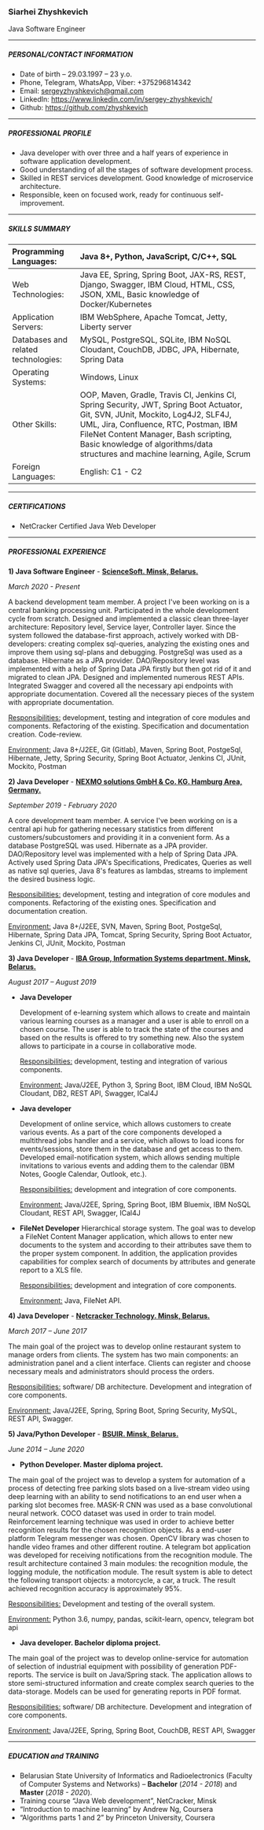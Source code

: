 ### Siarhei Zhyshkevich

Java Software Engineer

---

##### PERSONAL/CONTACT INFORMATION

- Date of birth – 29.03.1997 – 23 y.o.
- Phone, Telegram, WhatsApp, Viber: +375296814342
- Email: [sergeyzhyshkevich@gmail.com](mailto:sergeyzhyshkevich@gmail.com)
- LinkedIn: https://www.linkedin.com/in/sergey-zhyshkevich/
- Github: https://github.com/zhyshkevich

---

##### PROFESSIONAL PROFILE

- Java developer with over three and a half years of experience in software application development. 
- Good understanding of all the stages of software development process.
- Skilled in REST services development. Good knowledge of microservice architecture.
- Responsible, keen on focused work, ready for continuous self-improvement.

---

##### SKILLS SUMMARY

| Programming Languages:              | Java 8+, Python, JavaScript, C/C++, SQL                      |
| :---------------------------------- | :----------------------------------------------------------- |
| Web Technologies:                   | Java EE, Spring, Spring Boot, JAX-RS, REST, Django, Swagger, IBM Cloud, HTML, CSS, JSON, XML, Basic knowledge of Docker/Kubernetes |
| Application Servers:                | IBM WebSphere, Apache Tomcat, Jetty, Liberty server          |
| Databases and related technologies: | MySQL, PostgreSQL, SQLite, IBM NoSQL Cloudant, CouchDB, JDBC, JPA, Hibernate, Spring Data |
| Operating Systems:                  | Windows, Linux                                               |
| Other Skills:                       | OOP, Maven, Gradle, Travis CI, Jenkins CI, Spring Security, JWT, Spring Boot Actuator, Git, SVN, JUnit, Mockito, Log4J2, SLF4J, UML, Jira, Confluence, RTC, Postman, IBM FileNet Content Manager, Bash scripting, Basic knowledge of algorithms/data structures and machine learning, Agile, Scrum |
| Foreign Languages:                  | English: C1 - C2                                             |

---

##### CERTIFICATIONS

- NetCracker Certified Java Web Developer

---

##### PROFESSIONAL EXPERIENCE

**1) Java Software Engineer**  - **<u>ScienceSoft. Minsk, Belarus.</u>**

*March 2020 - Present*

A backend development team member. A project I've been working on is a central banking processing unit. Participated in the whole development cycle from scratch. Designed and implemented a classic clean three-layer architecture: Repository level, Service layer, Controller layer. Since the system followed the database-first approach, actively worked with DB-developers: creating complex sql-queries, analyzing the existing ones and improve them using sql-plans and debugging. PostgreSql was used as a database. Hibernate as a JPA provider. DAO/Repository level was implemented with a help of Spring Data JPA firstly but then got rid of it and migrated to clean JPA. Designed and implemented numerous REST APIs. Integrated Swagger and covered all the necessary api endpoints with appropriate documentation. Covered all the necessary pieces of the system with appropriate documentation.

<u>Responsibilities:</u>	development, testing and integration of core modules and components. Refactoring of the existing. Specification and documentation creation. Code-review.

<u>Environment:</u>		 Java 8+/J2EE, Git (Gitlab), Maven, Spring Boot, PostgeSql, Hibernate, Jetty, Spring Security, Spring Boot Actuator, Jenkins CI, JUnit, Mockito, Postman 



**2) Java Developer**  - **<u>NEXMO solutions GmbH & Co. KG. Hamburg Area, Germany.</u>** 

*September 2019 - February 2020*

A core development team member. A service I've been working on is a central api hub for gathering necessary statistics from different customers/subcustomers and providing it in a convenient form.  As a database PostgreSQL was used. Hibernate as a JPA provider. DAO/Repository level was implemented with a help of Spring Data JPA. Actively used Spring Data JPA's Specifications, Predicates, Queries as well as native sql queries, Java 8's features as lambdas, streams to implement the desired business logic.

<u>Responsibilities:</u>	development, testing and integration of core modules and components. Refactoring of the existing ones. Specification and documentation creation.

<u>Environment:</u>		 Java 8+/J2EE, SVN, Maven, Spring Boot, PostgeSql, Hibernate, Spring Data JPA, Tomcat, Spring Security, Spring Boot Actuator, Jenkins CI, JUnit, Mockito, Postman 



**3) Java Developer** - **<u>IBA Group, Information Systems department. Minsk, Belarus.</u>**

*August 2017 – August 2019*

- **Java Developer**

  Development of e-learning system which allows to create and maintain various learning courses as a manager and a user is able to enroll on a chosen course. The user is able to track the state of the courses and based on the results is offered to try something new. Also the system allows to participate in a course in collaborative mode.

  <u>Responsibilities:</u>	development, testing and integration of various components.

  <u>Environment:</u>		 Java/J2EE, Python 3, Spring Boot, IBM Cloud, IBM NoSQL Cloudant, DB2, REST API, Swagger, ICal4J

 

- **Java developer**

  Development of online service, which allows customers to create various events. As a part of the core components developed a multithread jobs handler and a service, which allows to load icons for events/sessions, store them in the database and get access to them. Developed email-notification system, which allows sending multiple invitations to various events and adding them to the calendar (IBM Notes, Google Calendar, Outlook, etc.).

  <u>Responsibilities:</u>	development and integration of core components. 

  <u>Environment:</u>		 Java/J2EE, Spring, Spring Boot, IBM Bluemix, IBM NoSQL Cloudant, REST API, Swagger, ICal4J



- **FileNet Developer**
  Hierarchical storage system. The goal was to develop a FileNet Content Manager application, which allows to enter new documents to the system and according to their attributes save them to the proper system component. In addition, the application provides capabilities for complex search of documents by attributes and generate report to a XLS file.

  <u>Responsibilities:</u>	development and integration of core components. 

  <u>Environment:</u>		 Java, FileNet API.



**4) Java Developer** - **<u>Netcracker Technology. Minsk, Belarus.</u>**

*March 2017 – June 2017*

The main goal of the project was to develop online restaurant system to manage orders from clients. The system has two main components: an administration panel and a client interface. Clients can register and choose necessary meals and administrators should process the orders.

<u>Responsibilities:</u>	software/ DB architecture. Development and integration of core components.

<u>Environment:</u>		 Java/J2EE, Spring, Spring Boot, Spring Security, MySQL, REST API, Swagger.



**5) Java/Python Developer**  - **<u>BSUIR. Minsk, Belarus.</u>**

*June 2014 – June 2020*

- **Python Developer. Master diploma project.**

 The main goal of the project was to develop a system for automation of a process of detecting free parking slots based on a live-stream video using deep learning with an ability to send notifications to an end user when a parking slot becomes free. MASK-R CNN was used as a base convolutional neural network. COCO dataset was used in order to train model. Reinforcement learning technique was used in order to achieve better recognition results for the chosen recognition objects. As a end-user platform  Telegram messenger was chosen. OpenCV library was chosen to handle video frames and other different routine. A telegram bot application was developed for receiving notifications from the recognition module. The result architecture contained 3 main modules: the recognition module, the logging module, the notification module. The result system is able to detect the following transport objects: a motorcycle, a car, a truck. The result achieved recognition accuracy is approximately 95%.

 <u>Responsibilities:</u>	Development and testing of the overall system. 

 <u>Environment:</u>		 Python 3.6, numpy, pandas, scikit-learn, opencv, telegram bot api   

 

- **Java developer. Bachelor diploma project.**

 The main goal of the project was to develop online-service for automation of selection of industrial equipment with possibility of generation PDF-reports. The service is built on Java/Spring stack. The application allows to store semi-structured information and create complex search queries to the data-storage. Models can be used for generating reports in PDF format. 

 <u>Responsibilities:</u>	software/ DB architecture. Development and integration of core components. 

 <u>Environment:</u>		 Java/J2EE, Spring, Spring Boot, CouchDB, REST API, Swagger 

---

##### EDUCATION and TRAINING

- Belarusian State University of Informatics and Radioelectronics (Faculty of Computer Systems and Networks) – **Bachelor** (*2014 - 2018*) and **Master** (*2018 - 2020*).
- Training course “Java Web development”, NetCracker, Minsk
- “Introduction to machine learning” by Andrew Ng, Coursera
- “Algorithms parts 1 and 2” by Princeton University, Coursera